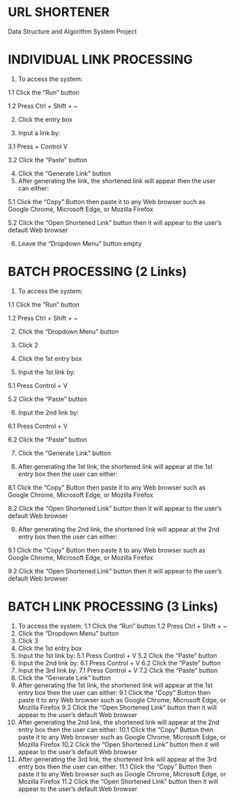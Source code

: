 # URL SHORTENER
Data Structure and Algorithm System Project

# INDIVIDUAL LINK PROCESSING
1. To access the system:

  1.1 Click the “Run” button
  
  1.2 Press Ctrl + Shift + ~ 
  
2. Click the entry box

3. Input a link by: 

  3.1 Press + Control V
  
  3.2 Click the “Paste” button
   
4. Click the “Generate Link” button 
5. After generating the link, the shortened link will appear then the user can either:

  5.1 Click the “Copy” Button then paste it to any Web browser such as Google Chrome, Microsoft Edge, or Mozilla Firefox
  
  5.2 Click the “Open Shortened Link” button then it will appear to the user’s default Web browser 
  
6. Leave the “Dropdown Menu” button empty



# BATCH PROCESSING (2 Links)
1. To access the system:
  
  1.1 Click the “Run” button
  
  1.2 Press Ctrl + Shift + ~ 
  
2. Click the “Dropdown Menu” button 

3. Click 2

4. Click the 1st entry box 

5. Input the 1st link by: 
  
  5.1 Press Control + V

  5.2 Click the “Paste” button

6. Input the 2nd link by: 
  
  6.1 Press Control + V

  6.2 Click the “Paste” button

7. Click the “Generate Link” button 

8. After generating the 1st link, the shortened link will appear at the 1st entry box then the user can either:
  
  8.1 Click the “Copy” Button then paste it to any Web browser such as Google Chrome, Microsoft Edge, or Mozilla Firefox 
  
  8.2 Click the “Open Shortened Link” button then it will appear to the user’s default Web browser

9. After generating the 2nd link, the shortened link will appear at the 2nd entry box then the user can either:
  
  9.1 Click the “Copy” Button then paste it to any Web browser such as Google Chrome, Microsoft Edge, or Mozilla Firefox 
  
  9.2 Click the “Open Shortened Link” button then it will appear to the user’s default Web browser



# BATCH LINK PROCESSING (3 Links)
1. To access the system: 
  1.1 Click the “Run” button
  1.2 Press Ctrl + Shift + ~ 
2. Click the “Dropdown Menu” button 
3. Click 3
4. Click the 1st entry box 
5. Input the 1st link by: 
  5.1 Press Control + V
  5.2 Click the “Paste” button
6. Input the 2nd link by: 
  6.1 Press Control + V
  6.2 Click the “Paste” button
7. Input the 3rd link by: 
  7.1 Press Control + V
  7.2 Click the “Paste” button
8. Click the “Generate Link” button 
9. After generating the 1st link, the shortened link will appear at the 1st entry box then the user can either:
  9.1 Click the “Copy” Button then paste it to any Web browser such as Google Chrome, Microsoft Edge, or Mozilla Firefox 
  9.2 Click the “Open Shortened Link” button then it will appear to the user’s default Web browser
10. After generating the 2nd link, the shortened link will appear at the 2nd entry box then the user can either:
  10.1 Click the “Copy” Button then paste it to any Web browser such as Google Chrome, Microsoft Edge, or Mozilla Firefox 
  10.2 Click the “Open Shortened Link” button then it will appear to the user’s default Web browser
11. After generating the 3rd link, the shortened link will appear at the 3rd entry box then the user can either:
  11.1 Click the “Copy” Button then paste it to any Web browser such as Google Chrome, Microsoft Edge, or Mozilla Firefox 
  11.2 Click the “Open Shortened Link” button then it will appear to the user’s default Web browser

